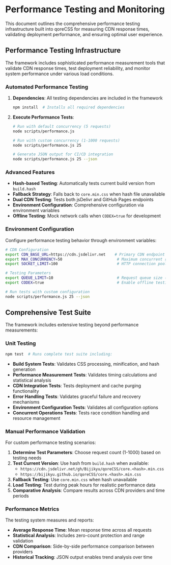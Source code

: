 # Performance Testing and Monitoring

This document outlines the comprehensive performance testing infrastructure built into qoreCSS for measuring CDN response times, validating deployment performance, and ensuring optimal user experience.

## Performance Testing Infrastructure

The framework includes sophisticated performance measurement tools that validate CDN response times, test deployment reliability, and monitor system performance under various load conditions.

### Automated Performance Testing

1. **Dependencies**: All testing dependencies are included in the framework
   ```bash
   npm install  # Installs all required dependencies
   ```

2. **Execute Performance Tests**: 
   ```bash
   # Run with default concurrency (5 requests)
   node scripts/performance.js
   
   # Run with custom concurrency (1-1000 requests)
   node scripts/performance.js 25
   
   # Generate JSON output for CI/CD integration
   node scripts/performance.js 25 --json
   ```

### Advanced Features

- **Hash-based Testing**: Automatically tests current build version from `build.hash`
- **Fallback Strategy**: Falls back to `core.min.css` when hash file unavailable
- **Dual CDN Testing**: Tests both jsDelivr and GitHub Pages endpoints
- **Environment Configuration**: Comprehensive configuration via environment variables
- **Offline Testing**: Mock network calls when `CODEX=true` for development

### Environment Configuration

Configure performance testing behavior through environment variables:

```bash
# CDN Configuration
export CDN_BASE_URL=https://cdn.jsdelivr.net    # Primary CDN endpoint
export MAX_CONCURRENCY=50                        # Maximum concurrent requests (1-1000)  
export SOCKET_LIMIT=100                          # HTTP connection pool size (1-1000)

# Testing Parameters
export QUEUE_LIMIT=10                            # Request queue size (1-100)
export CODEX=true                                # Enable offline testing mode

# Run tests with custom configuration
node scripts/performance.js 25 --json
```

## Comprehensive Test Suite

The framework includes extensive testing beyond performance measurements:

### Unit Testing
```bash
npm test  # Runs complete test suite including:
```

- **Build System Tests**: Validates CSS processing, minification, and hash generation
- **Performance Measurement Tests**: Validates timing calculations and statistical analysis
- **CDN Integration Tests**: Tests deployment and cache purging functionality
- **Error Handling Tests**: Validates graceful failure and recovery mechanisms
- **Environment Configuration Tests**: Validates all configuration options
- **Concurrent Operations Tests**: Tests race condition handling and resource management

### Manual Performance Validation

For custom performance testing scenarios:

1. **Determine Test Parameters**: Choose request count (1-1000) based on testing needs
2. **Test Current Version**: Use hash from `build.hash` when available:
   - `https://cdn.jsdelivr.net/gh/Bijikyu/qoreCSS/core.<hash>.min.css`
   - `https://bijikyu.github.io/qoreCSS/core.<hash>.min.css`
3. **Fallback Testing**: Use `core.min.css` when hash unavailable
4. **Load Testing**: Test during peak hours for realistic performance data
5. **Comparative Analysis**: Compare results across CDN providers and time periods

### Performance Metrics

The testing system measures and reports:
- **Average Response Time**: Mean response time across all requests
- **Statistical Analysis**: Includes zero-count protection and range validation
- **CDN Comparison**: Side-by-side performance comparison between providers
- **Historical Tracking**: JSON output enables trend analysis over time
